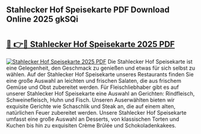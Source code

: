 ## Stahlecker Hof Speisekarte PDF Download Online 2025 gkSQi

# <h2><a href="http://gceesce.nevu.top/?p=Stahlecker+Hof+Speisekarte">🔗 👉🔴 Stahlecker Hof Speisekarte 2025 PDF</a></h2>

[![Stahlecker Hof Speisekarte 2025 PDF](https://i.imgur.com/dBaPXMq.png)](http://gceesce.nevu.top/?p=Stahlecker+Hof+Speisekarte)
Die Stahlecker Hof Speisekarte ist eine Gelegenheit, den Geschmack zu genießen und etwas für sich selbst zu wählen. Auf der Stahlecker Hof Speisekarte unseres Restaurants finden Sie eine große Auswahl an leichten und frischen Salaten, die aus frischem Gemüse und Obst zubereitet werden. Für Fleischliebhaber gibt es auf unserer Stahlecker Hof Speisekarte eine Auswahl an Gerichten: Rindfleisch, Schweinefleisch, Huhn und Fisch. Unseren Auserwählten bieten wir exquisite Gerichte wie Schaschlik und Steak an, die auf einem alten, natürlichen Feuer zubereitet werden. Unsere Stahlecker Hof Speisekarte umfasst eine große Auswahl an Desserts, von klassischen Torten und Kuchen bis hin zu exquisiten Crème Brûlée und Schokoladenkakees.
